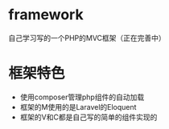 # framework
自己学习写的一个PHP的MVC框架（正在完善中）

# 框架特色
- 使用composer管理php组件的自动加载
- 框架的M使用的是Laravel的Eloquent
- 框架的V和C都是自己写的简单的组件实现的


